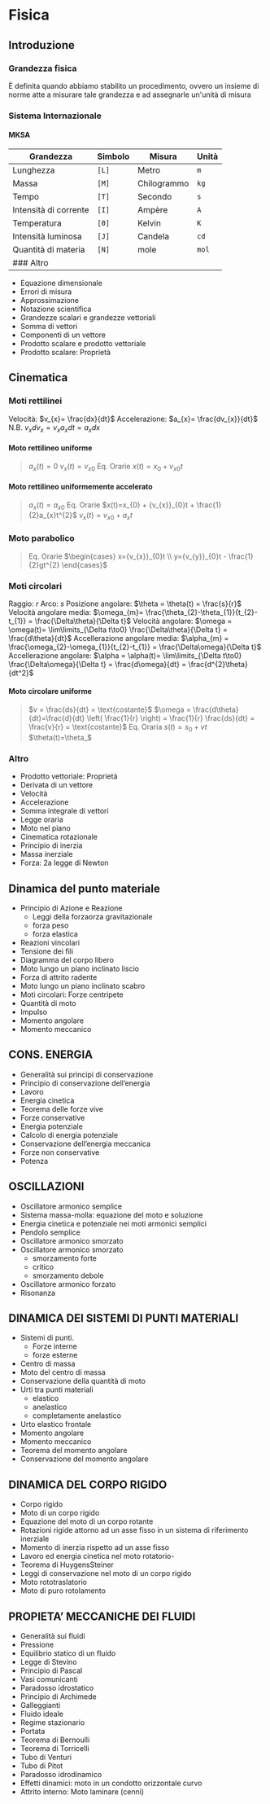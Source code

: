 # Fisica
## Introduzione
### Grandezza fisica
È definita quando abbiamo stabilito un procedimento, ovvero un insieme di norme atte a misurare tale grandezza e ad assegnarle un'unità di misura
### Sistema Internazionale
#### MKSA
| Grandezza             | Simbolo | Misura      | Unità |
| --------------------- | ------- | ----------- | ----- |
| Lunghezza             | `[L]`   | Metro       | `m`   |
| Massa                 | `[M]`   | Chilogrammo | `kg`  |
| Tempo                 | `[T]`   | Secondo     | `s`   |
| Intensità di corrente | `[I]`   | Ampère      | `A`   |
| Temperatura           | `[Θ]`   | Kelvin      | `K`   |
| Intensità luminosa    | `[J]`   | Candela     | `cd`  |
| Quantità di materia   | `[N]`   | mole        | `mol` |
| ### Altro             |         |             |       |

- Equazione dimensionale
- Errori di misura
- Approssimazione
- Notazione scientifica
- Grandezze scalari e grandezze vettoriali
- Somma di vettori
- Componenti di un vettore
- Prodotto scalare e prodotto vettoriale
- Prodotto scalare: Proprietà
## Cinematica
### Moti rettilinei
Velocità: $v_{x}= \frac{dx}{dt}$
Accelerazione: $a_{x}= \frac{dv_{x}}{dt}$
N.B. $v_{x}dv_{x} = v_{x}a_{x}dt = a_{x}dx$
#### Moto rettilineo uniforme
> $a_{x}(t)=0$
> $v_{x}(t)={v_{x}}_{0}$
> Eq. Orarie
> $x(t)=x_{0}+{v_{x}}_{0}t$
#### Moto rettilineo uniformemente accelerato
> $a_{x}(t)={a_{x}}_{0}$
> Eq. Orarie
> $x(t)=x_{0} + {v_{x}}_{0}t + \frac{1}{2}a_{x}t^{2}$
> $v_{x}(t) = {v_{x}}_{0} + a_{x}t$
### Moto parabolico
> Eq. Orarie
> $\begin{cases} x={v_{x}}_{0}t \\ y={v_{y}}_{0}t - \frac{1}{2}gt^{2} \end{cases}$
### Moti circolari
Raggio: $r$
Arco: $s$
Posizione angolare: $\theta = \theta(t) = \frac{s}{r}$
Velocità angolare media: $\omega_{m}= \frac{\theta_{2}-\theta_{1}}{t_{2}-t_{1}} = \frac{\Delta\theta}{\Delta t}$
Velocità angolare: $\omega = \omega(t)= \lim\limits_{\Delta t\to0} \frac{\Delta\theta}{\Delta t} = \frac{d\theta}{dt}$
Accellerazione angolare media: $\alpha_{m} = \frac{\omega_{2}-\omega_{1}}{t_{2}-t_{1}} = \frac{\Delta\omega}{\Delta t}$
Accellerazione angolare: $\alpha = \alpha(t)= \lim\limits_{\Delta t\to0} \frac{\Delta\omega}{\Delta t} = \frac{d\omega}{dt} = \frac{d^{2}\theta}{dt^2}$
#### Moto circolare uniforme
> $v = \frac{ds}{dt} = \text{costante}$
> $\omega = \frac{d\theta}{dt}=\frac{d}{dt} \left( \frac{1}{r} \right) = \frac{1}{r} \frac{ds}{dt} = \frac{v}{r} = \text{costante}$
> Eq. Oraria
> $s(t) = s_0 + vt$
> $\theta(t)=\theta_$
### Altro
- Prodotto vettoriale: Proprietà
- Derivata di un vettore
- Velocità
- Accelerazione
- Somma integrale di vettori
- Legge oraria
- Moto nel piano
- Cinematica rotazionale
- Principio di inerzia
- Massa inerziale
- Forza: 2a legge di Newton
## Dinamica del punto materiale
- Principio di Azione e Reazione
  - Leggi della forzaorza gravitazionale
  - forza peso
  - forza elastica
- Reazioni vincolari
- Tensione dei fili
- Diagramma del corpo libero
- Moto lungo un piano inclinato liscio
- Forza di attrito radente
- Moto lungo un piano inclinato scabro
- Moti circolari: Forze centripete
- Quantità di moto
- Impulso
- Momento angolare
- Momento meccanico
## CONS. ENERGIA
- Generalità sui principi di conservazione
- Principio di conservazione dell’energia
- Lavoro
- Energia cinetica
- Teorema delle forze vive
- Forze conservative
- Energia potenziale
- Calcolo di energia potenziale
- Conservazione dell’energia meccanica
- Forze non conservative
- Potenza
## OSCILLAZIONI
- Oscillatore armonico semplice
- Sistema massa-molla: equazione del moto e soluzione
- Energia cinetica e potenziale nei moti armonici semplici
- Pendolo semplice
- Oscillatore armonico smorzato
- Oscillatore armonico smorzato
  - smorzamento forte
  - critico
  - smorzamento debole
- Oscillatore armonico forzato
- Risonanza
## DINAMICA DEI SISTEMI DI PUNTI MATERIALI
- Sistemi di punti.
  - Forze interne
  - forze esterne
- Centro di massa
- Moto del centro di massa
- Conservazione della quantità di moto
- Urti tra punti materiali
  - elastico
  - anelastico
  - completamente anelastico
- Urto elastico frontale
- Momento angolare
- Momento meccanico
- Teorema del momento angolare
- Conservazione del momento angolare
## DINAMICA DEL CORPO RIGIDO
- Corpo rigido
- Moto di un corpo rigido
- Equazione del moto di un corpo rotante
- Rotazioni rigide attorno ad un asse fisso in un sistema di riferimento inerziale
- Momento di inerzia rispetto ad un asse fisso
- Lavoro ed energia cinetica nel moto rotatorio-
- Teorema di HuygensSteiner
- Leggi di conservazione nel moto di un corpo rigido
- Moto rototraslatorio
- Moto di puro rotolamento
## PROPIETA’ MECCANICHE DEI FLUIDI
- Generalità sui fluidi
- Pressione
- Equilibrio statico di un fluido
- Legge di Stevino
- Principio di Pascal
- Vasi comunicanti
- Paradosso idrostatico
- Principio di Archimede
- Galleggianti
- Fluido ideale
- Regime stazionario
- Portata
- Teorema di Bernoulli
- Teorema di Torricelli
- Tubo di Venturi
- Tubo di Pitot
- Paradosso idrodinamico
- Effetti dinamici: moto in un condotto orizzontale curvo
- Attrito interno: Moto laminare (cenni)
